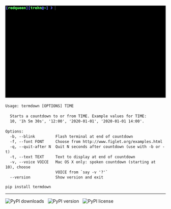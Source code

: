 ![termdown demo](/termdown.gif?raw=true)

```
Usage: termdown [OPTIONS] TIME

  Starts a countdown to or from TIME. Example values for TIME:
  10, '1h 5m 30s', '12:00', '2020-01-01', '2020-01-01 14:00'.

Options:
  -b, --blink         Flash terminal at end of countdown
  -f, --font FONT     Choose from http://www.figlet.org/examples.html
  -q, --quit-after N  Quit N seconds after countdown (use with -b or -t)
  -t, --text TEXT     Text to display at end of countdown
  -v, --voice VOICE   Mac OS X only: spoken countdown (starting at 10), choose
                      VOICE from `say -v '?'`
  --version           Show version and exit
```

```
pip install termdown
```

------------------------------------------------------------------------

![PyPI downloads](https://pypip.in/download/termdown/badge.png) &nbsp; ![PyPI version](https://pypip.in/version/termdown/badge.png) &nbsp; ![PyPI license](https://pypip.in/license/termdown/badge.png)
